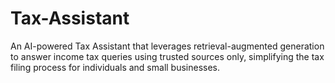 # Tax-Assistant
An AI-powered Tax Assistant that leverages retrieval-augmented generation to answer income tax queries using trusted sources only, simplifying the tax filing process for individuals and small businesses.

